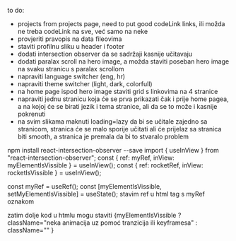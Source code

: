 to do:

-   projects from projects page, need to put good codeLink links, ili možda ne treba codeLink na sve, već samo na neke
-   provjeriti pravopis na data fileovima
-   staviti profilnu sliku u header i footer
-   dodati intersection observer da se sadržaji kasnije učitavaju
-   dodati paralax scroll na hero image, a možda staviti poseban hero image na svaku stranicu s paralax scrollom
-   napraviti language switcher (eng, hr)
-   napraviti theme switcher (light, dark, colorfull)
-   na home page ispod hero image staviti grid s linkovima na 4 stranice
-   napraviti jednu stranicu koja će se prva prikazati čak i prije home pagea, a na kojoj će se birati jezik i tema stranice, ali da se to može i kasnije pokrenuti
-   na svim slikama maknuti loading=lazy da bi se učitale zajedno sa stranicom, stranica će se malo sporije učitati ali će prijelaz sa stranica biti smooth, a stranica je premala da bi to stvaralo problem

npm install react-intersection-observer --save
import { useInView } from "react-intersection-observer";
const { ref: myRef, inView: myElementIsVissible } = useInView();
const { ref: rocketRef, inView: rocketIsVissible } = useInView();

const myRef = useRef();
const [myElementIsVissible, setMyElementIsVissible] = useState();
stavim ref u html tag s myRef oznakom

zatim dolje kod u htmlu mogu staviti {myElementIsVissible ? className="neka animacija uz pomoć tranzicija ili keyframesa" : className="" }
